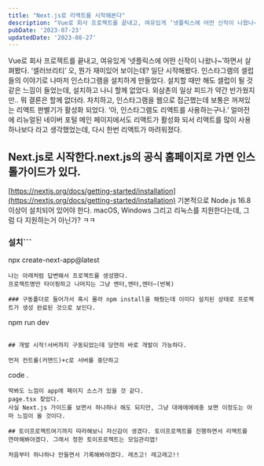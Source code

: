 ```yaml
---
title: "Next.js로 리액트를 시작해본다"
description: "Vue로 회사 프로젝트를 끝내고, 여유있게 ‘넷플릭스에 어떤 신작이 나왔나~’하면서 살펴봤다. ‘셀러브리티’  오, 뭔가 재미있어 보이는데? 일단 시작해봤다. 인스타그램의 셀럽들의 이야기로 나마저 인스타그램을 설치하게 만들었다. 설치할 때만 해도 셀럽이 될 것 같은 느낌이 들었는데, 설..."
pubDate: '2023-07-23'
updatedDate: '2023-08-27'
---
```


Vue로 회사 프로젝트를 끝내고, 여유있게 ‘넷플릭스에 어떤 신작이 나왔나~’하면서 살펴봤다. ‘셀러브리티’
오, 뭔가 재미있어 보이는데? 일단 시작해봤다. 인스타그램의 셀럽들의 이야기로 나마저 인스타그램을 설치하게 만들었다. 설치할 때만 해도 셀럽이 될 것 같은 느낌이 들었는데, 설치하고 나니 할께 없었다. 외삼촌의 일상 피드가 약간 반가웠지만.. 뭐 결론은 할께 없더라. 차치하고, 인스타그램을 웹으로 접근했는데 보통은 꺼져있는 리액트 판별기가
활성화 되었다.
‘아, 인스타그램도 리액트를 사용하는구나.’
얼마전에 리뉴얼된 네이버 포털 메인 페이지에서도 리액트가 활성화 되서 리액트를 많이 사용하나보다 라고 생각했었는데, 다시 한번 리액트가 마려워졌다.

## Next.js로 시작한다.next.js의 공식 홈페이지로 가면 인스톨가이드가 있다.

[https://nextjs.org/docs/getting-started/installation](https://nextjs.org/docs/getting-started/installation)
기본적으로 Node.js 16.8이상이 설치되어 있어야 한다.
macOS, Windows 그리고 리눅스를 지원한다는데, 그럼 다 지원하는거 아닌가? ㅋㅋ

### 설치```

npx create-next-app@latest

```요즘은 이렇게 명령어 한방이면 그냥 개발환경설정이 다된다. 실행하면 약간의 질문들을 하지만 뭐 내 상황에 맞게 답변만 잘해주면 나에게 꼭 맞는 프로젝트 환경이 구성된다.
나는 아래처럼 답변해서 프로젝트를 생성했다.
프로젝트명만 타이핑하고 나머지는 그냥 엔터,엔터,엔터~(반복)

### 구동폴더로 들어가서 혹시 몰라 npm install을 해줬는데 이미다 설치된 상태로 프로젝트가 생성 완료된 것으로 보인다.

```
npm run dev

```위 명령어를 바로 실행하니 서버가 구동되었다.

## 개발 시작!서버까지 구동되었는데 당연히 바로 개발이 가능하다.

먼저 컨트롤(커맨드)+c로 서버를 중단하고
```
code .

```커맨드를 입력하여 VSCODE를 실행한다. (이건 아마 커맨드로 입력할수 있게 사전에 설정을 해놔야 될 것 같다. 혹시 code . 가 안된다고 난리치지말고 검색해보면 있을듯.)
딱봐도 느낌이 app에 페이지 소스가 있을 것 같다.
page.tsx 찾았다.
사실 Next.js 가이드를 보면서 하나하나 해도 되지만, 그냥 대에에에에충 보면 이정도는 아마 느낌이 올 것이다.

## 토이프로젝트여기까지 따라해보니 자신감이 생겼다. 토이프로젝트를 진행하면서 리액트를 연마해봐야겠다. 그래서 정한 토이프로젝트는 모임관리앱!

처음부터 하나하나 만들면서 기록해봐야겠다. 레츠고! 레고레고!!